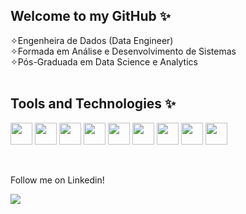 ## Welcome to my GitHub ✨ <br>

✧Engenheira de Dados (Data Engineer) <br>
✧Formada em Análise e Desenvolvimento de Sistemas <br>
✧Pós-Graduada em Data Science e Analytics <br> <br>

## Tools and Technologies ✨
<p>
  <img loading="lazy" src="https://cdn.jsdelivr.net/gh/devicons/devicon@latest/icons/python/python-original-wordmark.svg" width="35" height="35"/>
  <img loading="lazy" src="https://cdn.jsdelivr.net/gh/devicons/devicon@latest/icons/amazonwebservices/amazonwebservices-original-wordmark.svg" width="35" height="35"/>
  <img loading="lazy" src="https://cdn.jsdelivr.net/gh/devicons/devicon@latest/icons/googlecloud/googlecloud-plain.svg" width="35" height="35"/>
  <img loading="lazy" src="https://cdn.jsdelivr.net/gh/devicons/devicon@latest/icons/javascript/javascript-original.svg" width="35" height="35"/>
  <img loading="lazy" src="https://cdn.jsdelivr.net/gh/devicons/devicon@latest/icons/github/github-original.svg" width="35" height="35"/>
  <img loading="lazy" src="https://github.com/Leticiapp/Leticiapp/assets/75919256/5ee3d3b5-30d9-4947-9848-9358b4ab4fc4" width="35" height="35"/>
  <img loading="lazy" src="https://cdn.jsdelivr.net/gh/devicons/devicon@latest/icons/numpy/numpy-original.svg" width="35" height="35"/>
  <img loading="lazy" src="https://cdn.jsdelivr.net/gh/devicons/devicon@latest/icons/postgresql/postgresql-original-wordmark.svg" width="35" height="35"/>     
  <img loading="lazy" src="https://cdn.jsdelivr.net/gh/devicons/devicon@latest/icons/vscode/vscode-original.svg" width="35" height="35"/>   
</p>
<br>

<p>Follow me on Linkedin!</p>
<div>
<a href="https://www.linkedin.com/in/leticia-paumer/" target="_blank"><img loading="lazy" src="https://img.shields.io/badge/-LinkedIn-%230077B5?style=for-the-badge&logo=linkedin&logoColor=white" target="_blank"></a>   
</div>


